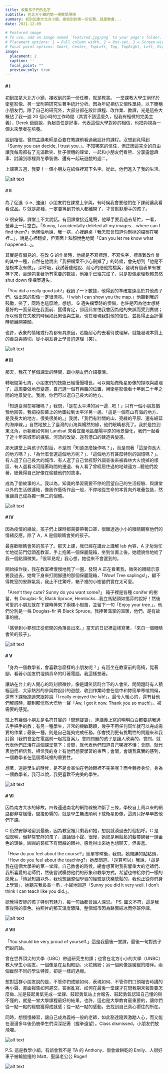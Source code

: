 ```yaml
---
title: 收集孩子們的名字
subtitle: 在北方小鎮的第一場教學現場
summary: 初到加拿大北方小鎮，接收到的第一份任務，就是教書...
date: 2021-12-09

# Featured image
# To use, add an image named `featured.jpg/png` to your page's folder.
# Placement options: 1 = Full column width, 2 = Out-set, 3 = Screen-width
# Focal point options: Smart, Center, TopLeft, Top, TopRight, Left, Right, BottomLeft, Bottom, BottomRight
image:
  placement: 2
  caption: ''
  focal_point: ""
  preview_only: true
---
```


#### # I

初到加拿大北方小鎮，接收到的第一份任務，就是教書。
一堂課教大學生徜徉於衛星影像、另一堂則帶研究生著手統計分析。因為年紀相仿又個性單純，以下簡稱小朋友們。除了自己的研究外，大部分都在設計課程、改作業、教課，光是這些大概佔了我一週 20 個小時的工作時間（其實不該這麼久，但我有輕微的完美主義），Derek 爺爺說，負起責任是好事，代表這個大學對妳的相信，也把妳視為一個未來學者在培養。

說到相信，曾問主講老師是否要在教課前看過我設計的課程。沒想到竟得到「Sunny you can decide, I trust you.」。不知哪來的信任，但正因這完全的自由讓我每周都有了充滿歡笑、肚子很餓的課堂，一起和小朋友們看熊、分享露營趣事、討論到哪裡買冬季裝備、還有一起玩遊戲的週二。

上課第五週，我要十一個小朋友在紙條裡寫下名字。從此，他們進入了我的生活。

![alt text](IMG_8356.jpg "")

#### # II

為了促進（i.e., 強迫）小朋友們在課堂上參與，有時候我會要他們在下課前讓我看看成品。G 就是那種，一定要等到其他人都離開了，才會默默舉手的孩子。

G 很安靜，課堂上不太說話。有回課堂接近尾聲，他舉手要我過去幫忙，一看，螢幕上一片空白。「Sunny, I accidentally deleted all my images… where can I find them?」他懊惱地說，我一楞，心裡翻桌「我怎麼會知道你刪掉的檔案在哪裡…」，說是心裡翻桌，但表面上和顏悅色地問「Can you let me know what happened…」。

其實是有偏見的。在改 G 的作業時，他總是不寫標題、不寫名字，標準難改作業的其中一種，自然在他說出「我把檔案不小心刪掉了」的時候，會先想到「他是不是根本沒有做」。深呼吸，我試著聽他說、耐心的陪他找檔案，發現有個表單有被存下來，裏頭包含著所有需要的數據，他幾乎已經完成了，只是影像處理軟體忽然 shut down 使檔案遺失。

「You did a really good job!」我讀了一下數據，他得到的準確度遠高於其他孩子們，做出來的影像一定很漂亮。「I wish I can show you the map.」他聽到我的鼓勵，笑了，同時也這麼說。想想， G 遺失檔案時的懊惱，也許是因為他太想將最好的一面呈現在我面前、獲得肯定，卻因此害怕我會因為他的失誤而受到責備；所以他會在失敗的時候如此緊張與生氣，也在發現我對他的信任、並獲得正面評價時能展開笑顏。

也許，表象的情緒或行為都有其原因，若能耐心的去看待或理解，就能發現本質上的善良與熱切。從小朋友身上學會的道理（笑）。

![alt text](IMG_6666.jpg "")

#### # III

那天，我花了整個課堂的時間，跟小朋友們介紹臺灣。

轉眼間第七周，小朋友們的技能已經慢慢增長，可以開始做衛星影像的擷取與處理了，這周要做地景變遷，自己選一個有興趣的位置，用衛星影像看十年到二十年之間的地景變化。我說，你們可以選自己長大的地方。

「知道臺灣在哪裡嗎？」我問，「是在太平洋的另一邊...吧！」只有一個小朋友猶豫地回答。我把投影幕上的地圖拉到太平洋另一邊。「這是一個有山有海的地方、是我長大的地方，很美很美的。」我說，「我們有壯闊的山、亮綠的平原、還有綿延的海岸線。」自然地放上了臺灣的山海與暢然的綠，他們眼睛都亮了。我於是拉到東北角，示範著如何用 Landsat 來看宜蘭地區蘭陽平原的地景變化，我們一起看了近十年來城市的擴張、河流的改變、還有港口的建造與變遷。

那天課堂上與孩子的對話，不是問「知道怎麼操作嗎？」，而是問著「這是你長大的地方嗎？」、「為什麼會選這個地方呢？」、「這個地方有甚麼特別的回憶嗎？」。有人選了自己長大的城市、有人選了自己曾經野外調查後來被森林大火燒掉的樣區、有人選看冰河隨著時間的遷退、有人看了曾經居住過的地球遠方…聽他們說著，總覺得自己好像在偷聽他們的故事。

成為了偷故事的人。我以為，知識的學習需要不停的回望自己的生活經驗、與課堂以外的生活做連結，像創作藝術作品一般，不停地從生命的本質向外堆疊包裝，然後讓自己成為獨一無二的個體。

![alt text](IMG_7127_1.jpg "")

#### # IV

因為疫情的緣故，孩子們上課時都需要帶著口罩，很難透過小小的眼睛觀察他們的情緒反應。除了 A，A 是個眼睛會笑的孩子。

最喜歡眼睛會笑的孩子了。那天上課，我已經在講台上講解 lab 內容，A 才匆匆忙忙地從前門低頭進教室，手上抱著一個保麗龍箱，坐到位置上後，她禮貌性地給了我一個點頭微笑。「很罕見呢」我心想，她從來不會遲到的。

開始操作後，我在教室裡慢慢地晃了一圈，發現 A 正在看著我，微笑的眼睛示意要我過去，她彎下身來打開腳邊的那個保麗龍箱，「Wow! Tree saplings!」，顧不得教室的安靜氣氛，我止不住驚呼，箱子裡的小樹苗們實在太可愛。

「Aren’t they cute? Sunny do you want some?」
箱子裡是各種 conifer 的樹苗，有 Douglas-fir, Black Spruce, Hemlocks…我立馬點頭如搗蒜的說好！然後可愛的小朋友就在下課時捧來了兩棵小樹苗，並留下一句「Enjoy your tree.」。他們分別是一株 Douglas-fir 與 Black Spruce。我捧著滿掌的溫暖，他們，是有故事的樹。

「感覺到小夢想正從房間的角落長出來。」當天的日記裡這樣寫著，「來自一個眼睛會笑的孩子」。

![alt text](IMG_7864_3.jpg "")

#### # V

「身為一個教學者，會喜歡怎麼樣的小朋友呢？」有回坐在教室前的高椅，晃著腳，看著小朋友們埋頭賣命的盯著電腦，我這樣想著。

讓站在台上的人開心的時刻很微妙，像是講笑話時台下的人會笑、問問題時有人積極回應、大家熱烈的參與妳設計的遊戲、收到作業時會在信中和妳簡單寒喧問候，還有下課後跑過來跟妳說「I really enjoyed the lab!」。最令人暖心的，還有替他們解惑時，聽到那恍然大悟地一聲「Aw, I got it now. Thank you so much!」。被需要的感覺。

班上有幾個小朋友是名符其實的「問題寶寶」，連講義上寫的明明白白都要請我過去手把手的教；有另一種學生，非常的機敏聰穎，幾乎不用任何幫忙就可以完成需要的作業；最後一種，則是自己能夠完成任務，卻會找到更有挑戰性的問題來和我討論（我們會坐在電腦前一起找答案）。會問問題的孩子是讓人欣喜的，會問，就代表他們正活在這個課堂當下；會問，就代表他們知道自己哪裡不懂；會問，就代表他們相信我，相信我的身上有他們想要學習的東西；會問，會讓我真實的感到，一個教學者在這個場域裡的重要性。

想著，還是學生的時候，是不是會害怕在老師眼裡不完美呢？而今轉換身份，身為一個教學者，我可以說，我更喜歡不完美的學生。

![alt text](IMG_7049_2.jpg "")

#### # VI

因為南方大水的緣故，四條連通南北的網路線被沖斷了三條，學校自上周以來的網路都非常緩慢，間接影響的，就是學生無法順利下載衛星影像，這周只好早早放他們下課。

C 仍然安靜地留到最後，因為教室裡只剩我和她，想說就湊過去打個招呼。C 是個聰明，但非常安靜的孩子，講話很小聲、很慢，她總是用鬆鬆的髮帶綁著一頭金色的頭髮。圓圓的鏡框下有閃躲的眼神，感覺得出來她也想聊天，但害羞。

「How do you feel about the course?」簡單寒暄後，我問。她靦腆的點點頭，「How do you feel about the teaching?」她反問道。「還算可以」我說，「這是我在這個大學帶的第一堂課，自己教書的時候，總會想著對我影響重大的老師們、我所喜愛的老師們，然後嘗試模仿他們的形象和教學方式，希望也帶給你們一樣的感覺」。「傳遞知識以外，我也想讓整個學習的經驗是快樂放鬆的，我也正從你們身上學習」，她聽完我長長一串，小聲地回道「Sunny you did it very well. I don’t think I can teach like you did.」。

總覺得安靜的孩子特別有魅力，每一句話都會讓人深思。
PS. 圖文不符，這是我家後院的景色。拍照片的那天溫度驟降，整個城市因為路面結冰而停班停課。

![alt text](IMG_7607_1.jpg "")

#### # VII

「You should be very proud of yourself.」這是我最後一堂課，最後一句對孩子們說的話。

曾在世界頂尖的大學（UBC）帶過研究生的課；也曾在北方小小的大學（UNBC）教大學生小朋友，一個像是在互相較勁、火花繽紛；另一個則像是緩緩的陪伴。兩個截然不同的學生特質，卻是一樣的過癮。

想對這群小朋友說的是，不管你們成績如何、表現如何、不管你們口頭報告時講的再小聲、書面報告如何遲交、答案亂寫、如何在最後一堂課才在問我期末報告要怎麼做…光是鼓起勇氣完成一堂課、鼓起勇氣站上台報告、鼓起勇氣認知自己懂的與不懂的，就是一堂大學課程最好的結果。也許，這也是大學教育最重要的，讓你們從一點一點的經驗獲得成就感；從一點一點的感動，去找到自己真心嚮往的所在。

同時，想慢慢練習，讓自己成為義裕一般的老師，如此豁達隨興激勵人心，而又能在漫漫多年後仍被學生們深深記著（握拳遠望）。Class dismissed，小朋友們放飛囉。

![alt text](IMG_8216_1.jpg "")

P.S. 這是教學小組，有誤會我不是 TA 的 Anthony、很會做餅乾的 Emily、人很好車子被輪胎撞的 Matt、聖誕老公公 Roger!

![alt text](IMG_8326_1.jpg "")